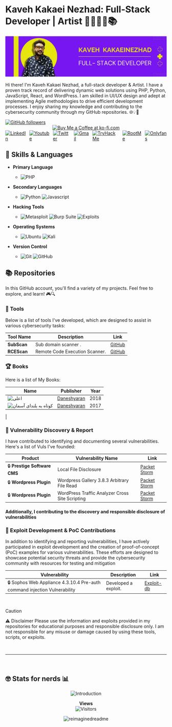 # Kaveh Kakaei Nezhad: Full-Stack Developer | Artist 👨‍💻🌐💡📚

![](./kaveh.png)


Hi there! I'm Kaveh Kakaei Nezhad, a full-stack developer & Artist. I have a proven track record of delivering dynamic web solutions using PHP, Python, JavaScript, React, and WordPress. I am skilled in UI/UX design and adept at implementing Agile methodologies to drive efficient development processes. I enjoy sharing my knowledge and contributing to the cybersecurity community through my GitHub repositories. 🌐💡🔐

<a href="https://github.com/Kavehkakai" target="_blank">
    <img src="https://img.shields.io/github/followers/behnamvanda?style=social" alt="GitHub followers" />
</a>
<div style="display: flex; justify-content: center; gap: 10px;">
    <a href="https://www.linkedin.com/in/kaveh-kakaeinezhad/" target="_blank">
        <img height="40" style="border: 0; height: 40px;" src="https://az743702.vo.msecnd.net/cdn/kofi3.png?v=0" border="0" alt="Buy Me a Coffee at ko-fi.com" />
    </a>
</div>
<div style="display: flex; justify-content: center; align-items: center; gap: 10px;">
    <a href="https://www.linkedin.com/in/kaveh-kakaeinezhad/" target="_blank">
        <img src="https://img.shields.io/badge/LinkedIn-%230077B5.svg?&style=for-the-badge&logo=linkedin&logoColor=white" alt="LinkedIn" />
    </a>
    <a href="https://www.instagram.com/kavehkakai_kav/" target="_blank">
        <img src="https://img.shields.io/badge/YouTube-red?style=for-the-badge&logo=youtube&logoColor=white" alt="Youtube" />
    </a>
    <a href="https://www.pinterest.com/kavehkakaeinezhad/" target="_blank">
        <img src="https://img.shields.io/badge/Twitter-%23000000.svg?&style=for-the-badge&logo=x&logoColor=white" alt="Twitter" />
    </a>
    <a href="mailto:Kaveh.kakai@gmail.com" target="_blank">
        <img src="https://img.shields.io/badge/Gmail-D14836?style=for-the-badge&logo=gmail&logoColor=white" alt="Gmail" />
    </a>
    <a href="https://tryhackme.com/p/kaveh.kakai" target="_blank">
        <img src="https://img.shields.io/badge/TryHackMe-%230b0557.svg?&style=for-the-badge&logo=tryhackme&logoColor=white" alt="TryHackMe" />
    </a>
    <a href="https://www.root-me.org/Kaveh-Kakaei-Nezhad" target="_blank">
        <img src="https://img.shields.io/badge/RootMe-%2313ad05.svg?&style=for-the-badge&logo=rootme&logoColor=white" alt="RootMe" />
    </a>
    <a href="https://www.youtube.com/channel/UCs5owEtSlSxQKRTFsQaeGAQ" target="_blank">
        <img src="https://img.shields.io/badge/OnlyFans-%231877F2.svg?&style=for-the-badge&logo=onlyfans&logoColor=white" alt="Onlyfans" />
    </a>
</div>

## 🧰 Skills & Languages

- **Primary Language**
  - ![PHP](https://img.shields.io/badge/PHP-%23777BB4.svg?&style=for-the-badge&logo=php&logoColor=white)

- **Secondary Languages**  
  - ![Python](https://img.shields.io/badge/Python-%233776AB.svg?&style=for-the-badge&logo=python&logoColor=white)
 ![Javascript](https://img.shields.io/badge/Javascript-%23A8B9CC.svg?&style=for-the-badge&logo=c&logoColor=white) 


- **Hacking Tools**
  - ![Metasploit](https://img.shields.io/badge/Metasploit-%23000000.svg?&style=for-the-badge&logo=metasploit&logoColor=blue) ![Burp Suite](https://img.shields.io/badge/Burp_Suite-%23ff7b00.svg?&style=for-the-badge&logo=burp-suite&logoColor=white) ![Exploits](https://img.shields.io/badge/My%20Own%20Exploits-%23FF4500.svg?&style=for-the-badge&logo=security&logoColor=white)

- **Operating Systems**
   - ![Ubuntu](https://img.shields.io/badge/Ubuntu-E95420?style=for-the-badge&logo=Ubuntu&logoColor=white) ![Kali](https://img.shields.io/badge/Kali-%2300c8ff.svg?&style=for-the-badge&logo=kalilinux&logoColor=white) 
 
- **Version Control**
  - ![Git](https://img.shields.io/badge/Git-%23F05032.svg?&style=for-the-badge&logo=git&logoColor=white) ![GitHub](https://img.shields.io/badge/GitHub-%23181717.svg?&style=for-the-badge&logo=github&logoColor=white)

## 📚 Repositories

In this GitHub account, you'll find a variety of my projects. Feel free to explore, and learn! 🎮🔍

### 📁 Tools

Below is a list of tools I've developed, which are designed to assist in various cybersecurity tasks:

| Tool Name | Description | Link |
|-----------|-------------|------|
| **SubScan** | Sub domain scanner . | [GitHub](https://github.com/behnamvanda/subscan) |
| **RCEScan** | Remote Code Execution Scanner. | [GitHub](https://github.com/behnamvanda/rce-scan) |

### 🏆 Books

Here is a list of My Books:

| Name | Publisher | Year |
|---------|--------------|------|
| ![اعلی](https://img.shields.io/badge/-Aela-F80000?style=flat&logo=oracle&logoColor=white) | [Daneshyaran ](https://www.gisoom.com/book/11459665/کتاب-اعلی/) | 2018 |
| ![کوتاه به بلندای آسمان](https://img.shields.io/badge/-KutahBarBolandayehAseman-F80000?style=flat&logo=oracle&logoColor=white) | [Daneshyaran](https://www.gisoom.com/book/11451606/کتاب-کوتاه-به-بلندای-آسمان/) | 2017 |
| 

### 🚨 Vulnerability Discovery & Report

I have contributed to identifying and documenting several vulnerabilities. Here's a list of Vuls I've founded:

| Product | Vulnerability Name | Link |
|--------|-------------|------|
| 🔒 **Prestige Software CMS** | Local File Disclosure | [Packet Storm](https://packetstormsecurity.com/files/122118/Prestige-Software-CMS-File-Disclosure.html) |
| 🔒 **Wordpress Plugin** | Wordpress Gallery 3.8.3 Arbitrary File Read |  [Packet Storm](https://packetstormsecurity.com/files/119458/WordPress-Gallery-3.8.3-Arbitrary-File-Read.html) |
| 🔒 **Wordpress Plugin** | WordPress Traffic Analyzer Cross Site Scripting |  [Packet Storm](https://packetstormsecurity.com/files/121167/WordPress-Traffic-Analyzer-Cross-Site-Scripting.html) |




#### Additionally, I contributing to the discovery and responsible disclosure of vulnerabilities

### 🚨 Exploit Development & PoC Contributions

In addition to identifying and reporting vulnerabilities, I have actively participated in exploit development and the creation of proof-of-concept (PoC) examples for various vulnerabilities. These efforts are designed to showcase potential security threats and provide the cybersecurity community with resources for testing and mitigation

| Vulnerability | Description | Link |
|---------------|-------------|------|
| 🔒 Sophos Web Appliance 4.3.10.4 Pre-auth command injection Vulnerability | Developed a exploit. | [Exploit-db](https://www.exploit-db.com/exploits/51396) |

</br>

> [!CAUTION]
> ⚠️ Disclaimer
> Please use the information and exploits provided in my repositories for educational purposes and responsible disclosure only. I am not responsible for any misuse or damage caused by using these tools, scripts, or exploits.

</br>

---

</br>

## 🤓 Stats for nerds 📊

<p align="center">
  <img src="https://readme-typing-svg.herokuapp.com/?font=JetBrains+Mono&duration=2000&color=00FF00&center=true&vCenter=true&lines=i%20love%20shells%20:~%23" alt="Introduction">
</p>

<p align="center">
  <strong>Views</strong>
  <br>
  <img src="https://profile-counter.glitch.me/Kavehkakai/count.svg" alt="Visitors">
</p>

<p align="center">
  <img src="https://myreadme.vercel.app/api/embed/Kavehkakai?panels=userstatistics,toprepositories,toplanguages,commitgraph" alt="reimaginedreadme">
</p>

